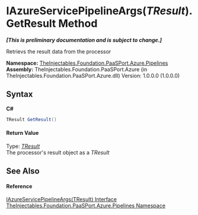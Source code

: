 # IAzureServicePipelineArgs(*TResult*).GetResult Method 
 _**\[This is preliminary documentation and is subject to change.\]**_

Retrievs the result data from the processor

**Namespace:**&nbsp;<a href="12877838-209f-7bd8-1db6-0de375a06add">TheInjectables.Foundation.PaaSPort.Azure.Pipelines</a><br />**Assembly:**&nbsp;TheInjectables.Foundation.PaaSPort.Azure (in TheInjectables.Foundation.PaaSPort.Azure.dll) Version: 1.0.0.0 (1.0.0.0)

## Syntax

**C#**<br />
``` C#
TResult GetResult()
```


#### Return Value
Type: <a href="1f2a7acd-9b59-1265-3842-9594665d60f3">*TResult*</a><br />The processor's result object as a *TResult*

## See Also


#### Reference
<a href="1f2a7acd-9b59-1265-3842-9594665d60f3">IAzureServicePipelineArgs(TResult) Interface</a><br /><a href="12877838-209f-7bd8-1db6-0de375a06add">TheInjectables.Foundation.PaaSPort.Azure.Pipelines Namespace</a><br />
